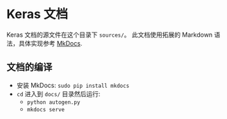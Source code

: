 # Keras 文档

Keras 文档的源文件在这个目录下 `sources/`。
此文档使用拓展的 Markdown 语法，具体实现参考 [MkDocs](http://mkdocs.org).

## 文档的编译

- 安装 MkDocs: `sudo pip install mkdocs`
- `cd` 进入到 `docs/` 目录然后运行:
  - `python autogen.py`
  - `mkdocs serve`

